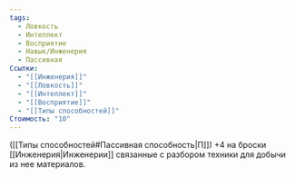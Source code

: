 ```yaml
---
tags:
  - Ловкость
  - Интеллект
  - Восприятие
  - Навык/Инженерия
  - Пассивная
Ссылки:
  - "[[Инженерия]]"
  - "[[Ловкость]]"
  - "[[Интеллект]]"
  - "[[Восприятие]]"
  - "[[Типы способностей]]"
Стоимость: "10"
---
```

([[Типы способностей#Пассивная способность|П]]) +4 на броски [[Инженерия|Инженерии]] связанные с разбором техники для добычи из нее материалов.  